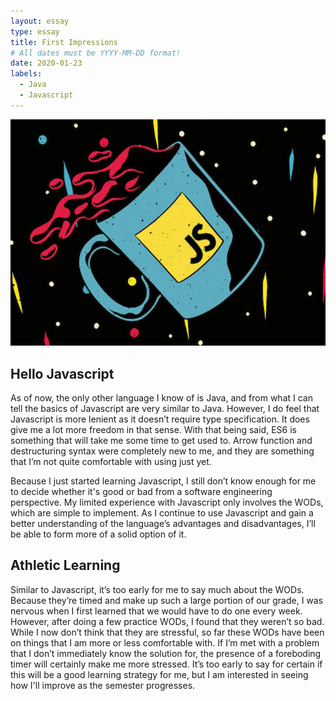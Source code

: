 ```yaml
---
layout: essay
type: essay
title: First Impressions
# All dates must be YYYY-MM-DD format!
date: 2020-01-23
labels:
  - Java
  - Javascript
---
```


<img class="ui medium right floated rounded image" src="/images/js.jpg">

## Hello Javascript
As of now, the only other language I know of is Java, and from what I can tell the basics of Javascript are very similar to Java. However, I do feel that Javascript is more lenient as it doesn’t require type specification. It does give me a lot more freedom in that sense. With that being said, ES6 is something that will take me some time to get used to. Arrow function and destructuring syntax were completely new to me, and they are something that I’m not quite comfortable with using just yet. 

Because I just started learning Javascript, I still don’t know enough for me to decide whether it's good or bad from a software engineering perspective. My limited experience with Javascript only involves the WODs, which are simple to implement. As I continue to use Javascript and gain a better understanding of the language’s advantages and disadvantages, I’ll be able to form more of a solid option of it. 

## Athletic Learning
Similar to Javascript, it’s too early for me to say much about the WODs. Because they’re timed and make up such a large portion of our grade, I was nervous when I first learned that we would have to do one every week. However, after doing a few practice WODs, I found that they weren’t so bad. While I now don’t think that they are stressful, so far these WODs have been on things that I am more or less comfortable with. If I’m met with a problem that I don’t immediately know the solution for, the presence of a foreboding timer will certainly make me more stressed. It’s too early to say for certain if this will be a good learning strategy for me, but I am interested in seeing how I'll improve as the semester progresses. 


